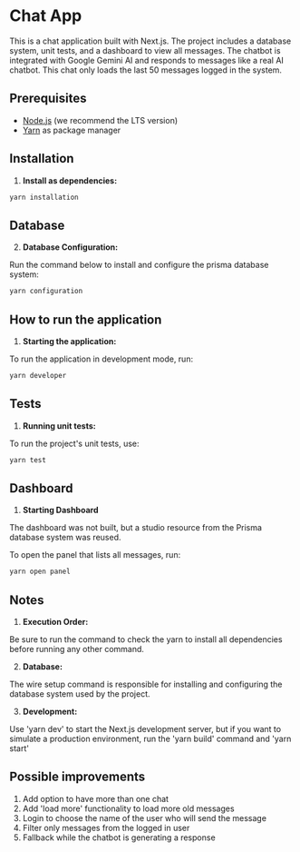 # Chat App

This is a chat application built with Next.js. The project includes a database system, unit tests, and a dashboard to view all messages. The chatbot is integrated with Google Gemini AI and responds to messages like a real AI chatbot. This chat only loads the last 50 messages logged in the system.

## Prerequisites

- [Node.js](https://nodejs.org/) (we recommend the LTS version)
- [Yarn](https://yarnpkg.com/) as package manager

## Installation

1. **Install as dependencies:**

```bash
yarn installation
```

## Database

2. **Database Configuration:**

Run the command below to install and configure the prisma database system:

```bash
yarn configuration
```

## How to run the application

1. **Starting the application:**

To run the application in development mode, run:

```bash
yarn developer
```

## Tests

1. **Running unit tests:**

To run the project's unit tests, use:

```bash
yarn test
```

## Dashboard

1. **Starting Dashboard**

The dashboard was not built, but a studio resource from the Prisma database system was reused.

To open the panel that lists all messages, run:

```bash
yarn open panel
```

## Notes

1. **Execution Order:**

Be sure to run the command to check the yarn to install all dependencies before running any other command.

2. **Database:**

The wire setup command is responsible for installing and configuring the database system used by the project.

3. **Development:**

Use 'yarn dev' to start the Next.js development server, but if you want to simulate a production environment, run the 'yarn build' command and 'yarn start'

## Possible improvements

1. Add option to have more than one chat
2. Add 'load more' functionality to load more old messages
3. Login to choose the name of the user who will send the message
4. Filter only messages from the logged in user
5. Fallback while the chatbot is generating a response
